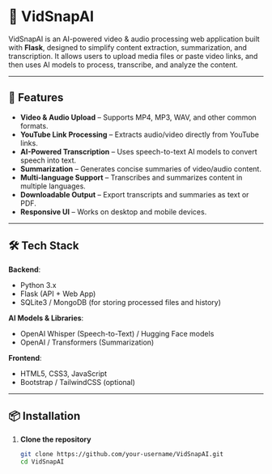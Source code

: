 # 🎥 VidSnapAI

VidSnapAI is an AI-powered video & audio processing web application built with **Flask**, designed to simplify content extraction, summarization, and transcription. It allows users to upload media files or paste video links, and then uses AI models to process, transcribe, and analyze the content.

---

## 🚀 Features

- **Video & Audio Upload** – Supports MP4, MP3, WAV, and other common formats.
- **YouTube Link Processing** – Extracts audio/video directly from YouTube links.
- **AI-Powered Transcription** – Uses speech-to-text AI models to convert speech into text.
- **Summarization** – Generates concise summaries of video/audio content.
- **Multi-language Support** – Transcribes and summarizes content in multiple languages.
- **Downloadable Output** – Export transcripts and summaries as text or PDF.
- **Responsive UI** – Works on desktop and mobile devices.

---

## 🛠️ Tech Stack

**Backend**:  
- Python 3.x  
- Flask (API + Web App)  
- SQLite3 / MongoDB (for storing processed files and history)

**AI Models & Libraries**:  
- OpenAI Whisper (Speech-to-Text) / Hugging Face models  
- OpenAI / Transformers (Summarization)  

**Frontend**:  
- HTML5, CSS3, JavaScript  
- Bootstrap / TailwindCSS (optional)  

---

## 📦 Installation

1. **Clone the repository**
   ```bash
   git clone https://github.com/your-username/VidSnapAI.git
   cd VidSnapAI

